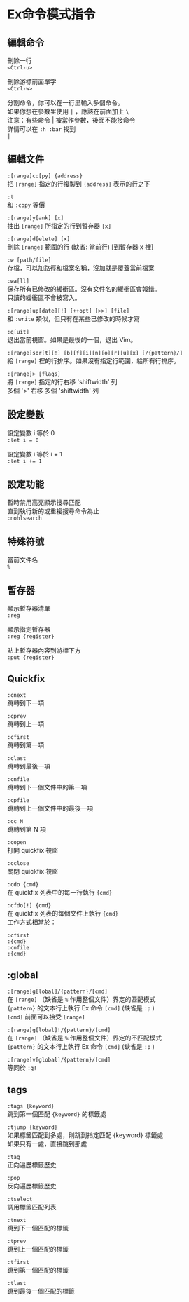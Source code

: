 # Ex命令模式指令

## 編輯命令

刪除一行  
`<Ctrl-u>`

刪除游標前面單字  
`<Ctrl-w>`

分割命令，你可以在一行里輸入多個命令。  
如果你想在參數里使用 `|` ，應該在前面加上 `\`   
注意：有些命令 \| 被當作參數，後面不能接命令  
詳情可以在 `:h :bar` 找到  
`|`

## 編輯文件

`:[range]co[py] {address}`  
把 `[range]` 指定的行複製到 `{address}` 表示的行之下

`:t`  
和 `:copy` 等價

`:[range]y[ank] [x]`  
抽出 `[range]` 所指定的行到暫存器 `[x]`

`:[range]d[elete] [x]`  
刪除 `[range]` 範圍的行 \(缺省: 當前行\) \[到暫存器 x 裡\]

`:w [path/file]`  
存檔，可以加路徑和檔案名稱，沒加就是覆蓋當前檔案

`:wa[ll]`  
保存所有已修改的緩衝區。沒有文件名的緩衝區會報錯。  
只讀的緩衝區不會被寫入。

`:[range]up[date][!] [++opt] [>>] [file]`  
和 `:write` 類似，但只有在某些已修改的時候才寫

`:q[uit]`  
退出當前視窗。如果是最後的一個，退出 Vim。

`:[range]sor[t][!] [b][f][i][n][o][r][u][x] [/{pattern}/]`  
給 `[range]` 裡的行排序。如果沒有指定行範圍，給所有行排序。

`:[range]> [flags]`  
將 `[range]` 指定的行右移 'shiftwidth' 列  
多個 '&gt;' 右移 多個 'shiftwidth' 列

## 設定變數

設定變數 i 等於 0  
`:let i = 0`  
  
設定變數 i 等於 i + 1  
`:let i += 1`  


## 設定功能

暫時禁用高亮顯示搜尋匹配  
直到執行新的或重複搜尋命令為止  
`:nohlsearch`

## 特殊符號

當前文件名  
`%`

## 暫存器

顯示暫存器清單  
`:reg`  
  
顯示指定暫存器  
`:reg {register}`   
  
貼上暫存器內容到游標下方  
`:put {register}` 

## Quickfix

`:cnext`  
跳轉到下一項

`:cprev`  
跳轉到上一項

`:cfirst`  
跳轉到第一項

`:clast`  
跳轉到最後一項

`:cnfile`  
跳轉到下一個文件中的第一項

`:cpfile`  
跳轉到上一個文件中的最後一項

`:cc N`  
跳轉到第 N 項

`:copen`  
打開 quickfix 視窗

`:cclose`  
關閉 quickfix 視窗

`:cdo {cmd}`  
在 quickfix 列表中的每一行執行 `{cmd}`

`:cfdo[!] {cmd}`  
在 quickfix 列表的每個文件上執行 `{cmd}`  
工作方式相當於：

```text
:cfirst
:{cmd}
:cnfile
:{cmd}
```

## :global

`:[range]g[lobal]/{pattern}/[cmd]`  
在 `[range]` （缺省是 `%` 作用整個文件）界定的匹配模式  
`{pattern}` 的文本行上執行 Ex 命令 `[cmd]` \(缺省是 `:p` \)  
`[cmd]` 前面可以接受 `[range]`

`:[range]g[lobal]!/{pattern}/[cmd]`  
在 `[range]` （缺省是 `%` 作用整個文件）界定的不匹配模式  
`{pattern}` 的文本行上執行 Ex 命令 `[cmd]` \(缺省是 `:p` \)

`:[range]v[global]/{pattern}/[cmd]`  
等同於 `:g!`

## tags

`:tags {keyword}`  
跳到第一個匹配 `{keyword}` 的標籤處

`:tjump {keyword}`  
如果標籤匹配到多處，則跳到指定匹配 {keyword} 標籤處  
如果只有一處，直接跳到那處

`:tag`  
正向遍歷標籤歷史

`:pop`  
反向遍歷標籤歷史

`:tselect`  
調用標籤匹配列表

`:tnext`  
跳到下一個匹配的標籤

`:tprev`  
跳到上一個匹配的標籤

`:tfirst`  
跳到第一個匹配的標籤

`:tlast`  
跳到最後一個匹配的標籤

